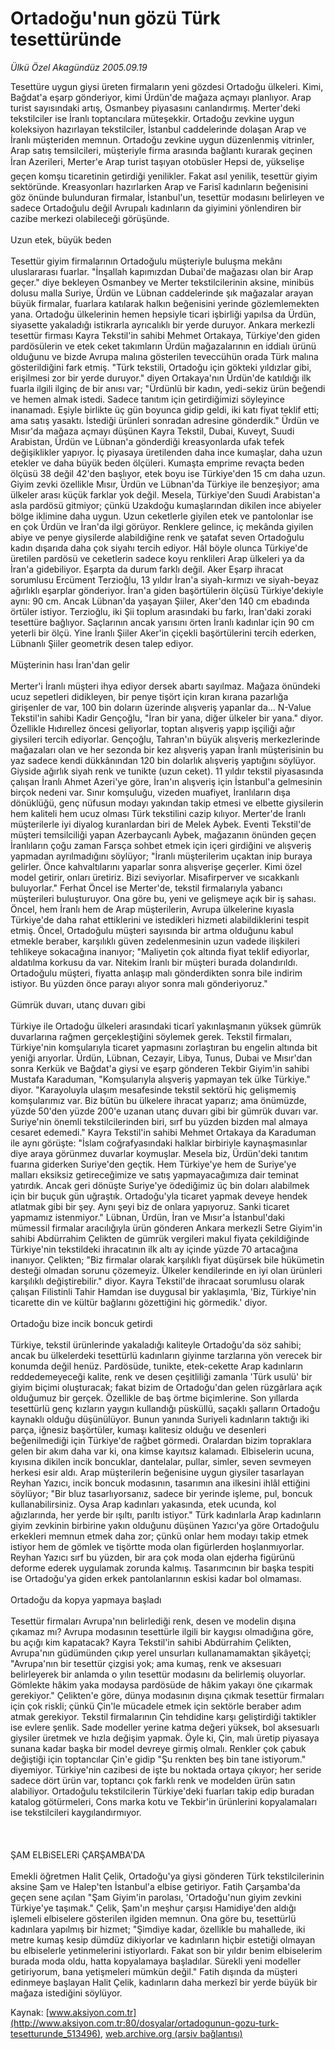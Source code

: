 # Ortadoğu'nun gözü Türk tesettüründe

*Ülkü Özel Akagündüz 2005.09.19*

<div class="pNewsDetailMainContent" itemprop="articleBody">
 Tesettüre uygun giysi üreten firmaların yeni gözdesi Ortadoğu ülkeleri. Kimi, Bağdat'a eşarp gönderiyor, kimi Ürdün'de mağaza açmayı planlıyor. Arap turist sayısındaki artış, Osmanbey piyasasını canlandırmış. Merter'deki tekstilciler ise İranlı toptancılara müteşekkir. Ortadoğu zevkine uygun koleksiyon hazırlayan tekstilciler, İstanbul caddelerinde dolaşan Arap ve İranlı müşteriden memnun.  Ortadoğu zevkine uygun düzenlenmiş vitrinler, Arap satış temsilcileri, müşteriyle firma arasında bağlantı kurarak geçinen İran Azerileri, Merter'e Arap turist taşıyan otobüsler Hepsi de, yükselişe geçen komşu ticaretinin getirdiği yenilikler. Fakat asıl yenilik, tesettür giyim sektöründe. Kreasyonları hazırlarken Arap ve Farisî kadınların beğenisini göz önünde bulunduran firmalar, İstanbul'un, tesettür modasını belirleyen ve sadece Ortadoğulu değil Avrupalı kadınların da giyimini yönlendiren bir cazibe merkezi olabileceği görüşünde.
 <br/>
 <br/>
 Uzun etek, büyük beden
 <br/>
 <br/>
 Tesettür giyim firmalarının Ortadoğulu müşteriyle buluşma mekânı uluslararası fuarlar. "İnşallah kapımızdan Dubai'de mağazası olan bir Arap geçer." diye bekleyen Osmanbey ve Merter tekstilcilerinin aksine, minibüs dolusu malla Suriye, Ürdün ve Lübnan caddelerinde şık mağazalar arayan büyük firmalar, fuarlara katılarak halkın beğenisini yerinde gözlemlemekten yana. Ortadoğu ülkelerinin hemen hepsiyle ticari işbirliği yapılsa da Ürdün, siyasette yakaladığı istikrarla  ayrıcalıklı bir yerde duruyor. Ankara merkezli tesettür firması Kayra Tekstil'in sahibi Mehmet Ortakaya, Türkiye'den giden pardösülerin ve etek ceket takımların Ürdün mağazalarının en iddialı ürünü olduğunu ve bizde Avrupa malına gösterilen teveccühün orada Türk malına gösterildiğini fark etmiş. "Türk tekstili, Ortadoğu için gökteki yıldızlar gibi, erişilmesi zor bir yerde duruyor." diyen Ortakaya'nın Ürdün'de katıldığı ilk fuarla ilgili ilginç de bir anısı var; "Ürdünlü bir kadın, yedi-sekiz ürün beğendi ve hemen almak istedi. Sadece tanıtım için getirdiğimizi söyleyince inanamadı. Eşiyle birlikte üç gün boyunca gidip geldi, iki katı fiyat teklif etti; ama satış yasaktı. İstediği ürünleri sonradan adresine gönderdik." Ürdün ve Mısır'da mağaza açmayı düşünen Kayra Tekstil, Dubai, Kuveyt, Suudi Arabistan, Ürdün ve Lübnan'a gönderdiği kreasyonlarda ufak tefek değişiklikler yapıyor. İç piyasaya üretilenden daha ince kumaşlar, daha uzun etekler ve daha büyük beden ölçüleri. Kumaşta emprime revaçta beden ölçüsü 38 değil 42'den başlıyor, etek boyu ise Türkiye'den 15 cm daha uzun. Giyim zevki özellikle Mısır, Ürdün ve Lübnan'da Türkiye ile benzeşiyor; ama ülkeler arası küçük farklar yok değil. Mesela, Türkiye'den Suudi Arabistan'a asla pardösü gitmiyor; çünkü Uzakdoğu kumaşlarından dikilen ince abiyeler  bölge iklimine daha uygun. Uzun ceketlerle giyilen etek ve pantolonlar ise en çok Ürdün ve İran'da ilgi görüyor. Renklere gelince, iç mekânda giyilen abiye ve penye giysilerde alabildiğine renk ve şatafat seven Ortadoğulu kadın dışarıda daha çok siyahı tercih ediyor. Hâl böyle olunca Türkiye'de üretilen pardösü ve ceketlerin sadece koyu renklileri Arap ülkeleri ya da İran'a gidebiliyor. Eşarpta da durum farklı değil. Aker Eşarp ihracat sorumlusu Ercüment Terzioğlu, 13 yıldır İran'a siyah-kırmızı ve siyah-beyaz ağırlıklı eşarplar gönderiyor. İran'a giden başörtülerin ölçüsü Türkiye'dekiyle aynı: 90 cm. Ancak Lübnan'da yaşayan Şiiler, Aker'den 140 cm ebadında örtüler istiyor. Terzioğlu, iki Şii toplum arasındaki bu farkı, İran'daki zoraki tesettüre bağlıyor. Saçlarının ancak yarısını örten İranlı kadınlar için 90 cm yeterli bir ölçü. Yine İranlı Şiiler Aker'in çiçekli başörtülerini tercih ederken, Lübnanlı Şiiler geometrik desen talep ediyor.
 <br/>
 <br/>
 Müşterinin hası İran'dan gelir
 <br/>
 <br/>
 Merter'i İranlı müşteri ihya ediyor dersek abartı sayılmaz. Mağaza önündeki ucuz sepetleri didikleyen, bir penye tişört için kıran kırana pazarlığa girişenler de var, 100 bin doların üzerinde alışveriş yapanlar da... N-Value Tekstil'in sahibi Kadir Gençoğlu, "İran bir yana, diğer ülkeler bir yana." diyor. Özellikle Hıdırellez öncesi geliyorlar, toptan alışveriş yapıp işçiliği ağır giysileri tercih ediyorlar. Gençoğlu, Tahran'ın büyük alışveriş merkezlerinde mağazaları olan ve her sezonda bir kez alışveriş yapan İranlı müşterisinin bu yaz sadece kendi dükkânından 120 bin dolarlık alışveriş yaptığını söylüyor. Giyside ağırlık siyah renk ve tunikte (uzun ceket). 11 yıldır tekstil piyasasında çalışan İranlı Ahmet Azeri'ye göre, İran'ın alışveriş için İstanbul'a gelmesinin birçok nedeni var. Sınır komşuluğu, vizeden muafiyet, İranlıların dışa dönüklüğü, genç nüfusun modayı yakından takip etmesi ve elbette giysilerin hem kaliteli hem ucuz olması Türk tekstilini cazip kılıyor. Merter'de İranlı müşterilerle iyi diyalog kuranlardan biri de Melek Aybek. Eventi Tekstil'de müşteri temsilciliği yapan Azerbaycanlı Aybek, mağazanın önünden geçen İranlıların çoğu zaman Farsça sohbet etmek için içeri girdiğini ve alışveriş yapmadan ayrılmadığını söylüyor; "İranlı müşterilerim uçaktan inip buraya gelirler. Önce kahvaltılarını yaparlar sonra alışverişe geçerler. Kimi özel model getirir, onları üretiriz. Bizi seviyorlar. Misafirperver ve sıcakkanlı buluyorlar." Ferhat Öncel ise Merter'de, tekstil firmalarıyla yabancı müşterileri buluşturuyor. Ona göre bu, yeni ve gelişmeye açık bir iş sahası.  Öncel, hem İranlı hem de Arap müşterilerin, Avrupa ülkelerine kıyasla Türkiye'de daha rahat ettiklerini ve istedikleri hizmeti alabildiklerini tespit etmiş. Öncel, Ortadoğulu müşteri sayısında bir artma olduğunu kabul etmekle beraber, karşılıklı güven zedelenmesinin uzun vadede ilişkileri tehlikeye sokacağına inanıyor; "Maliyetin çok altında fiyat teklif ediyorlar, aldatılma korkusu da var. Nitekim İranlı bir müşteri burada dolandırıldı. Ortadoğulu müşteri, fiyatta anlaşıp malı gönderdikten sonra bile indirim istiyor. Bu yüzden önce parayı alıyor sonra malı gönderiyoruz."
 <br/>
 <br/>
 Gümrük duvarı, utanç duvarı gibi
 <br/>
 <br/>
 Türkiye ile Ortadoğu ülkeleri arasındaki ticarî yakınlaşmanın yüksek gümrük duvarlarına rağmen gerçekleştiğini söylemek gerek. Tekstil firmaları, Türkiye'nin komşularıyla ticaret yapmasını zorlaştıran bu engelin altında bit yeniği arıyorlar. Ürdün, Lübnan, Cezayir, Libya, Tunus, Dubai ve Mısır'dan sonra Kerkük ve Bağdat'a giysi ve eşarp gönderen Tekbir Giyim'in sahibi Mustafa Karaduman, "Komşularıyla alışveriş yapmayan tek ülke Türkiye." diyor. "Karayoluyla ulaşım mesafesinde tekstil sektörü hiç gelişmemiş komşularımız var. Biz bütün bu ülkelere ihracat yaparız; ama önümüzde, yüzde 50'den yüzde 200'e uzanan utanç duvarı gibi bir gümrük duvarı var. Suriye'nin önemli tekstilcilerinden biri, sırf bu yüzden bizden mal almaya cesaret edemedi." Kayra Tekstil'in sahibi Mehmet Ortakaya da Karaduman ile aynı görüşte: "İslam coğrafyasındaki halklar birbiriyle kaynaşmasınlar diye araya görünmez duvarlar koymuşlar. Mesela biz, Ürdün'deki tanıtım fuarına giderken Suriye'den geçtik. Hem Türkiye'ye hem de Suriye'ye malları eksiksiz getireceğimize ve satış yapmayacağımıza dair teminat yatırdık. Ancak geri dönüşte Suriye'ye ödediğimiz üç bin doları alabilmek için bir buçuk gün uğraştık. Ortadoğu'yla ticaret yapmak deveye hendek atlatmak gibi bir şey. Aynı şeyi biz de onlara yapıyoruz. Sanki ticaret yapmamız istenmiyor." Lübnan, Ürdün, İran ve Mısır'a İstanbul'daki mümessil firmalar aracılığıyla ürün gönderen Ankara merkezli Setre Giyim'in sahibi Abdürrahim Çelikten de gümrük vergileri makul fiyata çekildiğinde Türkiye'nin tekstildeki ihracatının ilk altı ay içinde yüzde 70 artacağına inanıyor. Çelikten; "Biz firmalar olarak karşılıklı fiyat düşürsek bile hükümetin desteği olmadan sorunu çözemeyiz. Ülkeler kendilerinde en iyi olan ürünleri karşılıklı değiştirebilir." diyor. Kayra Tekstil'de ihracaat sorumlusu olarak çalışan Filistinli Tahir Hamdan ise duygusal bir yaklaşımla, 'Biz, Türkiye'nin ticarette din ve kültür bağlarını gözettiğini hiç görmedik.' diyor.
 <br/>
 <br/>
 Ortadoğu bize incik boncuk getirdi
 <br/>
 <br/>
 Türkiye, tekstil ürünlerinde yakaladığı kaliteyle Ortadoğu'da söz sahibi; ancak bu ülkelerdeki tesettürlü kadınların giyinme tarzlarına yön verecek bir konumda değil henüz. Pardösüde, tunikte, etek-cekette Arap kadınların reddedemeyeceği kalite, renk ve desen çeşitliliği zamanla 'Türk usulü' bir giyim biçimi oluşturacak; fakat bizim de Ortadoğu'dan gelen rüzgârlara açık olduğumuz bir gerçek. Özellikle de baş örtme biçimlerine. Son yıllarda tesettürlü genç kızların yaygın kullandığı püsküllü, saçaklı şalların Ortadoğu kaynaklı olduğu düşünülüyor. Bunun yanında Suriyeli kadınların taktığı iki parça, iğnesiz başörtüler, kumaşı kalitesiz olduğu ve desenleri beğenilmediği için Türkiye'de rağbet görmedi. Oralardan bizim topraklara gelen bir akım daha var ki, ona kimse kayıtsız kalamadı. Elbiselerin ucuna, kıyısına dikilen incik boncuklar, dantelalar, pullar, simler, seven sevmeyen herkesi esir aldı. Arap müşterilerin beğenisine uygun giysiler tasarlayan Reyhan Yazıcı, incik boncuk modasının, tasarımın ana ilkesini ihlâl ettiğini söylüyor; "Bir bluz tasarlıyorsanız, sadece bir yerinde işleme, pul, boncuk kullanabilirsiniz. Oysa Arap kadınları yakasında, etek ucunda, kol ağızlarında, her yerde bir ışıltı, parıltı istiyor." Türk kadınlarla Arap kadınların giyim zevkinin birbirine yakın olduğunu düşünen Yazıcı'ya göre Ortadoğulu erkekleri memnun etmek daha zor; çünkü onlar hem modayı takip etmek istiyor hem de gömlek ve tişörtte moda olan figürlerden hoşlanmıyorlar. Reyhan Yazıcı sırf bu yüzden, bir ara çok moda olan ejderha figürünü deforme ederek uygulamak zorunda kalmış. Tasarımcının bir başka tespiti ise Ortadoğu'ya giden erkek pantolanlarının eskisi kadar bol olmaması.
 <br/>
 <br/>
 Ortadoğu da kopya yapmaya başladı
 <br/>
 <br/>
 Tesettür firmaları Avrupa'nın belirlediği renk, desen ve modelin dışına çıkamaz mı? Avrupa modasının tesettürle ilgili bir kaygısı olmadığına göre, bu açığı kim kapatacak? Kayra Tekstil'in sahibi Abdürrahim Çelikten, Avrupa'nın güdümünden çıkıp yerel unsurları kullanamamaktan şikâyetçi; "Avrupa'nın bir tesettür çizgisi yok; ama kumaş, renk ve aksesuarı belirleyerek bir anlamda o yılın tesettür modasını da belirlemiş oluyorlar. Gömlekte hâkim yaka modaysa pardösüde de hâkim yakayı öne çıkarmak gerekiyor." Çelikten'e göre, dünya modasının dışına çıkmak tesettür firmaları için çok riskli; çünkü Çin'le mücadele etmek için sektörle beraber adım atmak gerekiyor. Tekstil firmalarının Çin tehdidine karşı geliştirdiği taktikler ise evlere şenlik. Sade modeller yerine katma değeri yüksek, bol aksesuarlı giysiler üretmek ve hızla değişim yapmak. Öyle ki, Çin, malı üretip piyasaya sunana kadar başka bir model devreye girmiş olmalı. Renkler çok çabuk değiştiği için toptancılar Çin'e gidip "Şu renkten beş bin tane istiyorum." diyemiyor. Türkiye'nin cazibesi de işte bu noktada ortaya çıkıyor; her seride sadece dört ürün var, toptancı çok farklı renk ve modelden ürün satın alabiliyor. Ortadoğulu tekstilcilerin Türkiye'deki fuarları takip edip buradan katalog götürmeleri, Cons marka kotu ve Tekbir'in ürünlerini kopyalamaları ise tekstilcileri kaygılandırmıyor.
 <br/>
 <br/>
 <br/>
 <br/>
 ŞAM ELBiSELERi ÇARŞAMBA'DA
 <br/>
 <br/>
 Emekli öğretmen Halit Çelik, Ortadoğu'ya giysi gönderen Türk tekstilcilerinin aksine Şam ve Halep'ten İstanbul'a elbise getiriyor. Fatih Çarşamba'da geçen sene açılan "Şam Giyim'in parolası, 'Ortadoğu'nun giyim zevkini Türkiye'ye taşımak." Çelik, Şam'ın meşhur çarşısı Hamidiye'den aldığı işlemeli elbiselere gösterilen ilgiden memnun. Ona göre bu, tesettürlü kadınlara yapılmış bir hizmet; "Şimdiye kadar, özellikle bu mahallede, iki metre kumaş kesip dümdüz dikiyorlar ve kadınların hiçbir estetiği olmayan bu elbiselerle yetinmelerini istiyorlardı. Fakat son bir yıldır benim elbiselerim burada moda oldu, hatta kopyalamaya başladılar. Sürekli yeni modeller getiriyorum, bana yetişmeleri mümkün değil." Fatih dışında da müşteri edinmeye başlayan Halit Çelik, kadınların daha merkezî bir yerde büyük bir mağaza istediğini söylüyor.
 <br/>
</div>


Kaynak: [www.aksiyon.com.tr](http://www.aksiyon.com.tr:80/dosyalar/ortadogunun-gozu-turk-tesetturunde_513496), [web.archive.org (arşiv bağlantısı)](http://web.archive.org/web/20150614012851/http://www.aksiyon.com.tr:80/dosyalar/ortadogunun-gozu-turk-tesetturunde_513496)
